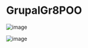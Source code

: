 # GrupalGr8POO
![image](https://user-images.githubusercontent.com/117753093/214352855-a65b4daf-1ef1-45ac-bb68-3acf9be594e6.png)


![image](https://user-images.githubusercontent.com/117753093/214353187-00e424bd-6c77-4b4b-ae42-377ab856e5d9.png)


